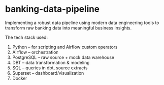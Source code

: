 # banking-data-pipeline
Implementing a robust data pipeline using modern data engineering tools to transform raw banking data into meaningful business insights.

The tech stack used:
1.  Python – for scripting and Airflow custom operators 
2. Airflow – orchestration 
3. PostgreSQL – raw source + mock data warehouse 
4. DBT – data transformation & modeling 
5. SQL – queries in dbt, source extracts
6. Superset – dashboard/visualization
7. Docker 
